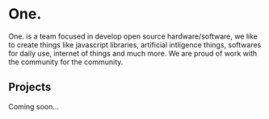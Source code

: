 # One.

One. is a team focused in develop open source hardware/software, we like to create things like javascript libraries, artificial intligence things, softwares for daily use, internet of things and much more. We are proud of work with the community for the community.

## Projects

Coming soon...
